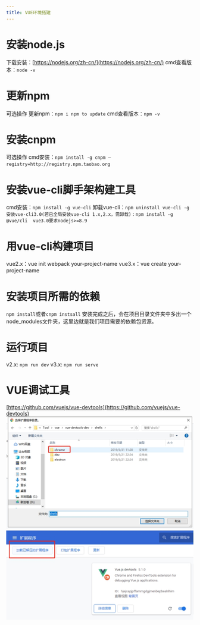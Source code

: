 ```yaml
---
title: VUE环境搭建
---
```


# 安装node.js

下载安装：[https://nodejs.org/zh-cn/](https://nodejs.org/zh-cn/)
cmd查看版本：`node -v`
# 更新npm
可选操作
更新npm：`npm i npm to update`
cmd查看版本：`npm -v`
# 安装cnpm
可选操作
cmd安装：`npm install -g cnpm –registry=http://registry.npm.taobao.org`
# 安装vue-cli脚手架构建工具
cmd安装：`npm install -g vue-cli`
卸载vue-cli：`npm uninstall vue-cli -g`
`安装vue-cli3.0(若已全局安装vue-cli 1.x,2.x，需卸载)：npm install -g @vue/cli 
vue3.0要求nodejs>=8.9`
# 用vue-cli构建项目
vue2.x：vue init webpack your-project-name
vue3.x：vue create your-project-name
# 安装项目所需的依赖
`npm install`或者`cnpm instsall`
安装完成之后，会在项目目录文件夹中多出一个node_modules文件夹，这里边就是我们项目需要的依赖包资源。
# 运行项目
v2.x: `npm run dev`
v3.x: `npm run serve`
# VUE调试工具
[https://github.com/vuejs/vue-devtools](https://github.com/vuejs/vue-devtools)
![vue_tool](../image/vue_tool.png?x-oss-process=image/watermark,type_ZmFuZ3poZW5naGVpdGk,shadow_10,text_aHR0cHM6Ly9ibG9nLmNzZG4ubmV0L3RlZF9za3k=,size_16,color_FFFFFF,t_70)
![vue_tool2](../image/vue_tool2.png?x-oss-process=image/watermark,type_ZmFuZ3poZW5naGVpdGk,shadow_10,text_aHR0cHM6Ly9ibG9nLmNzZG4ubmV0L3RlZF9za3k=,size_16,color_FFFFFF,t_70)